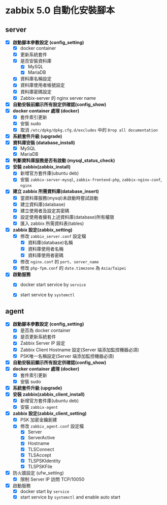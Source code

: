 # zabbix 5.0 自動化安裝腳本
## server
- [x] **啟動腳本參數設定 (config_setting)**
    - [x] docker container
    - [x] 更新系統套件
    - [x] 是否安裝資料庫
      - [x] MySQL
      - [x] MariaDB
    - [x] 資料庫名稱設定
    - [x] 資料庫使用者帳號設定
    - [x] 資料庫密碼設定
    - [x] Zabbix-server 的 nginx server name
- [x] **自動安裝前顯示所有設定供確認(config_show)**
- [x] **docker container 處理 (docker)**
  - [x] 套件索引更新
  - [x] 安裝 sudo
  - [x] 取消 `/etc/dpkg/dpkg.cfg.d/excludes` 中的 `Drop all documentation`
- [x] **系統套件升級 (upgrade)**
- [x] **資料庫安裝 (database_install)**
  - [x] MySQL
  - [x] MariaDB
- [x] **判斷資料庫服務是否有啟動 (mysql_status_check)**
- [x] **安裝 zabbix(zabbix_install)**
  - [x] 新增官方套件庫(ubuntu deb)
  - [x] 安裝 `zabbix-server-mysql`, `zabbix-frontend-php`, `zabbix-nginx-conf`, `nginx`
- [x] **建立 zabbix 所需資料庫(database_insert)**
  - [x] 當資料庫服務(mysql)未啟動時嘗試啟動 
  - [x] 建立資料庫(database)
  - [x] 建立使用者及設定其密碼
  - [x] 設定使用者擁有上述資料庫(database)所有權限
  - [x] 匯入 zabbix 所需資料表(tables)
- [x] **zabbix 設定(zabbix_setting)**
  - [x] 修改 `zabbix_server.conf` 設定檔
    - [x] 資料庫(database)名稱
    - [x] 資料庫使用者名稱
    - [x] 資料庫使用者密碼
  - [x] 修改 `nginx.conf` 的 `port`、`server_name`
  - [x] 修改 `php-fpm.conf` 的 `date.timezone` 為 `Asia/Taipei`
- [x] **啟動服務**
  - [x] docker start service by `service`
  - [x] start service by `systemctl`


## agent
- [x] **啟動腳本參數設定 (config_setting)**
  - [x] 是否為 docker container
  - [x] 是否更新系統套件
  - [x] Zabbix Server IP 設定
  - [x] Zabbix Client Hostname 設定(Server 端添加監控機器必須)
  - [x] PSK唯一名稱設定(Server 端添加監控機器必須)
- [x] **自動安裝前顯示所有設定供確認(config_show)**
- [x] **docker container 處理 (docker)**
  - [x] 套件索引更新
  - [x] 安裝 sudo
- [x] **系統套件升級 (upgrade)**
- [x] **安裝 zabbix(zabbix_client_install)**
  - [x] 新增官方套件庫(ubuntu deb)
  - [x] 安裝 `zabbix-agent`
- [x] **zabbix 設定(zabbix_client_setting)**
  - [x] PSK 加密金鑰創建
  - [x] 修改 `zabbix_agent.conf` 設定檔 
    - [x] Server
    - [x] ServerActive
    - [x] Hostname
    - [x] TLSConnect
    - [x] TLSAccept
    - [x] TLSPSKIdentity
    - [x] TLSPSKFile
- [x] 防火牆設定 (ufw_setting)
  - [x] 限制 Server IP 訪問 TCP/10050
- [x] 啟動服務
  - [x] docker start by `service`
  - [x] start service by `systemctl` and enable auto start